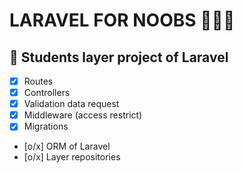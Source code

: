# LARAVEL FOR NOOBS 👨🏻‍💻

## 📑 Students layer project of Laravel
- [x] Routes
- [x] Controllers
- [x] Validation data request
- [x] Middleware (access restrict)
- [x] Migrations 
- [o/x] ORM of Laravel
- [o/x] Layer repositories
